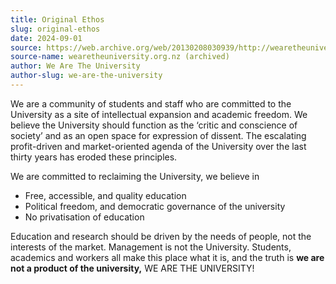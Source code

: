 ```yaml
---
title: Original Ethos
slug: original-ethos
date: 2024-09-01
source: https://web.archive.org/web/20130208030939/http://wearetheuniversity.org.nz/ethos/
source-name: wearetheuniversity.org.nz (archived)
author: We Are The University
author-slug: we-are-the-university
---
```


We are a community of students and staff who are committed to the University as a site of intellectual expansion and academic freedom. We believe the University should function as the ‘critic and conscience of society’ and as an open space for expression of dissent. The escalating profit-driven and market-oriented agenda of the University over the last thirty years has eroded these principles.

We are committed to reclaiming the University, we believe in

- Free, accessible, and quality education
- Political freedom, and democratic governance of the university
- No privatisation of education

Education and research should be driven by the needs of people, not the interests of the market. Management is not the University. Students, academics and workers all make this place what it is, and the truth is **we are not a product of the university,** WE ARE THE UNIVERSITY!